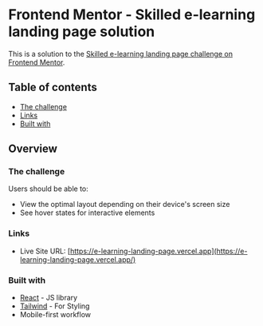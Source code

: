# Frontend Mentor - Skilled e-learning landing page solution

This is a solution to the [Skilled e-learning landing page challenge on Frontend Mentor](https://www.frontendmentor.io/challenges/skilled-elearning-landing-page-S1ObDrZ8q).

## Table of contents

- [The challenge](#the-challenge)
- [Links](#links)
- [Built with](#built-with)

## Overview

### The challenge

Users should be able to:

- View the optimal layout depending on their device's screen size
- See hover states for interactive elements

### Links

- Live Site URL: [https://e-learning-landing-page.vercel.app](https://e-learning-landing-page.vercel.app/)

### Built with

- [React](https://reactjs.org/) - JS library
- [Tailwind](https://tailwindcss.com/) - For Styling
- Mobile-first workflow
